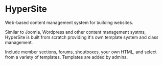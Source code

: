 # HyperSite
Web-based content management system for building websites.

Similar to Joomla, Wordpress and other content management systms, HyperSite is built from scratch providing it's own template system and class management.

Include member sections, forums, shoutboxes, your own HTML, and select from a variety of templates. Templates are added by admins.
